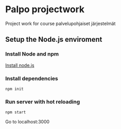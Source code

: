 # Palpo projectwork
Project work for course palvelupohjaiset järjestelmät 

## Setup the Node.js enviroment

### Install Node and npm
[Install node.js](https://nodejs.org/en/download/)

### Install dependencies 
```
npm init
```

### Run server with hot reloading
```
npm start
```

Go to localhost:3000 